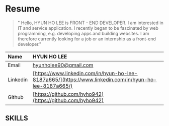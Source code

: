 # Resume

> " Hello, HYUN HO LEE is FRONT - END DEVELOPER. I am interested in IT and service application. I recently began to be fascinated by web programming, e.g. developing apps and building websites. I am therefore currently looking for a job or an internship as a front-end developer."

 

| Name | HYUN HO LEE |
| :--- | :--- |
| Email | hyunholee90@gmail.com |
| Linkedin | [https://www.linkedin.com/in/hyun-ho-lee-8187a665/](https://www.linkedin.com/in/hyun-ho-lee-8187a665/) |
| Github | [https://github.com/hyho942](https://github.com/hyho942) |

## SKILLS

